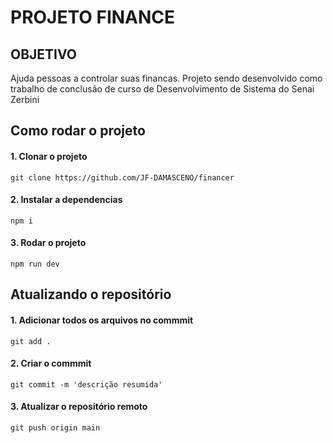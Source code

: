 # PROJETO FINANCE

## OBJETIVO

Ajuda pessoas a controlar suas financas. Projeto sendo desenvolvido como trabalho de conclusão de curso de Desenvolvimento de Sistema do Senai Zerbini

## Como rodar o projeto

#### 1. Clonar o projeto

`git clone https://github.com/JF-DAMASCENO/financer`

#### 2. Instalar a dependencias

`npm i`

#### 3. Rodar o projeto

`npm run dev`

## Atualizando o repositório

#### 1. Adicionar todos os arquivos no commmit

`git add .`

#### 2. Criar o commmit

`git commit -m 'descrição resumida'`

#### 3. Atualizar o repositório remoto

`git push origin main`